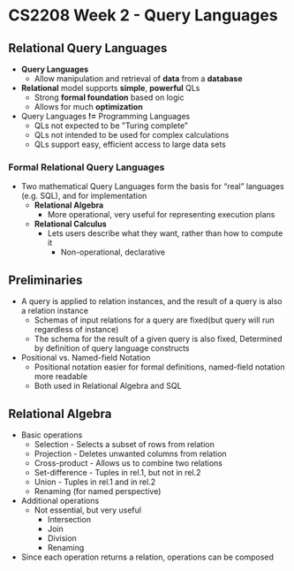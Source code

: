 # CS2208 Week 2 - Query Languages

## Relational Query Languages

- **Query Languages**
  - Allow manipulation and retrieval of **data** from a **database**
- **Relational** model supports **simple**, **powerful** QLs
  - Strong **formal foundation** based on logic
  - Allows for much **optimization**
- Query Languages **!=** Programming Languages
  - QLs not expected to be "Turing complete"
  - QLs not intended to be used for complex calculations
  - QLs support easy, efficient access to large data sets

### Formal Relational Query Languages

- Two mathematical Query Languages form the basis for “real” languages (e.g. SQL), and for implementation
  - **Relational Algebra**
    - More operational, very useful for representing execution plans
  - **Relational Calculus**
    - Lets users describe what they want, rather than how to compute it
      - Non-operational, declarative

## Preliminaries

- A query is applied to relation instances, and the result of a query is also a relation instance
  - Schemas of input relations for a query are fixed(but query will run regardless of instance)
  - The schema for the result of a given query is also fixed, Determined by definition of query language constructs
- Positional vs. Named-field Notation
  - Positional notation easier for formal definitions, named-field notation more readable
  - Both used in Relational Algebra and SQL

## Relational Algebra

- Basic operations
  - Selection - Selects a subset of rows from relation
  - Projection - Deletes unwanted columns from relation
  - Cross-product - Allows us to combine two relations
  - Set-difference - Tuples in rel.1, but not in rel.2
  - Union - Tuples in rel.1 and in rel.2
  - Renaming (for named perspective)
- Additional operations
  - Not essential, but very useful
    - Intersection
    - Join
    - Division
    - Renaming
- Since each operation returns a relation, operations can be composed
